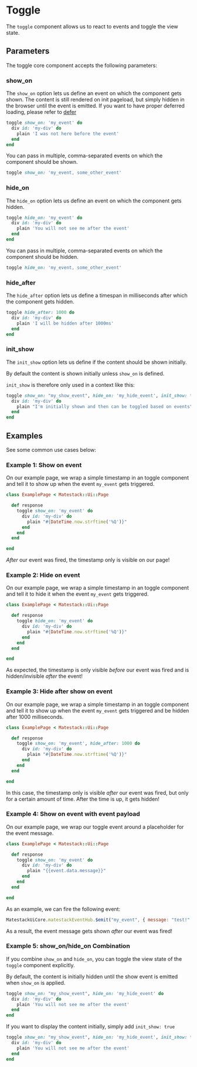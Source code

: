 # Toggle

The `toggle` component allows us to react to events and toggle the view state.

## Parameters

The toggle core component accepts the following parameters:

### show\_on

The `show_on` option lets us define an event on which the component gets shown. The content is still rendered on init pageload, but simply hidden in the browser until the event is emitted. If you want to have proper deferred loading, please refer to [defer](toggle.md#defer)

```ruby
toggle show_on: 'my_event' do
  div id: 'my-div' do
    plain 'I was not here before the event'
  end
end
```

You can pass in multiple, comma-separated events on which the component should be shown.

```ruby
toggle show_on: 'my_event, some_other_event'
```

### hide\_on

The `hide_on` option lets us define an event on which the component gets hidden.

```ruby
toggle hide_on: 'my_event' do
  div id: 'my-div' do
    plain 'You will not see me after the event'
  end
end
```

You can pass in multiple, comma-separated events on which the component should be hidden.

```ruby
toggle hide_on: 'my_event, some_other_event'
```

### hide\_after

The `hide_after` option lets us define a timespan in milliseconds after which the component gets hidden.

```ruby
toggle hide_after: 1000 do
  div id: 'my-div' do
    plain 'I will be hidden after 1000ms'
  end
end
```

### init\_show

The `init_show` option lets us define if the content should be shown initially.

By default the content is shown initially unless `show_on` is defined.

`init_show` is therefore only used in a context like this:

```ruby
toggle show_on: "my_show_event", hide_on: 'my_hide_event', init_show: true do
  div id: 'my-div' do
    plain "I'm initially shown and then can be toggled based on events"
  end
end
```

## Examples

See some common use cases below:

### Example 1: Show on event

On our example page, we wrap a simple timestamp in an toggle component and tell it to show up when the event `my_event` gets triggered.

```ruby
class ExamplePage < Matestack::Ui::Page

  def response
    toggle show_on: 'my_event' do
      div id: 'my-div' do
        plain "#{DateTime.now.strftime('%Q')}"
      end
    end
  end

end
```

_After_ our event was fired, the timestamp only is visible on our page!

### Example 2: Hide on event

On our example page, we wrap a simple timestamp in an toggle component and tell it to hide it when the event `my_event` gets triggered.

```ruby
class ExamplePage < Matestack::Ui::Page

  def response
    toggle hide_on: 'my_event' do
      div id: 'my-div' do
        plain "#{DateTime.now.strftime('%Q')}"
      end
    end
  end

end
```

As expected, the timestamp is only visible _before_ our event was fired and is hidden/invisible _after_ the event!

### Example 3: Hide after show on event

On our example page, we wrap a simple timestamp in an toggle component and tell it to show up when the event `my_event` gets triggered and be hidden after 1000 milliseconds.

```ruby
class ExamplePage < Matestack::Ui::Page

  def response
    toggle show_on: 'my_event', hide_after: 1000 do
      div id: 'my-div' do
        plain "#{DateTime.now.strftime('%Q')}"
      end
    end
  end

end
```

In this case, the timestamp only is visible _after_ our event was fired, but only for a certain amount of time. After the time is up, it gets hidden!

### Example 4: Show on event with event payload

On our example page, we wrap our toggle event around a placeholder for the event message.

```ruby
class ExamplePage < Matestack::Ui::Page

  def response
    toggle show_on: 'my_event' do
      div id: 'my-div' do
        plain "{{event.data.message}}"
      end
    end
  end

end
```

As an example, we can fire the following event:

```javascript
MatestackUiCore.matestackEventHub.$emit("my_event", { message: "test!" })
```

As a result, the event message gets shown _after_ our event was fired!

### Example 5: show\_on/hide\_on Combination

If you combine `show_on` and `hide_on`, you can toggle the view state of the `toggle` component explicitly.

By default, the content is initially hidden until the show event is emitted when `show_on` is applied.

```ruby
toggle show_on: "my_show_event", hide_on: 'my_hide_event' do
  div id: 'my-div' do
    plain 'You will not see me after the event'
  end
end
```

If you want to display the content initially, simply add `init_show: true`

```ruby
toggle show_on: "my_show_event", hide_on: 'my_hide_event', init_show: true do
  div id: 'my-div' do
    plain 'You will not see me after the event'
  end
end
```

